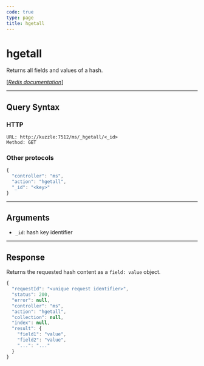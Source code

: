 ```yaml
---
code: true
type: page
title: hgetall
---
```


# hgetall



Returns all fields and values of a hash.

[[_Redis documentation_]](https://redis.io/commands/hgetall)

---

## Query Syntax

### HTTP

```http
URL: http://kuzzle:7512/ms/_hgetall/<_id>
Method: GET
```

### Other protocols

```js
{
  "controller": "ms",
  "action": "hgetall",
  "_id": "<key>"
}
```

---

## Arguments

- `_id`: hash key identifier

---

## Response

Returns the requested hash content as a `field: value` object.

```javascript
{
  "requestId": "<unique request identifier>",
  "status": 200,
  "error": null,
  "controller": "ms",
  "action": "hgetall",
  "collection": null,
  "index": null,
  "result": {
    "field1": "value",
    "field2": "value",
    "...": "..."
  }
}
```

